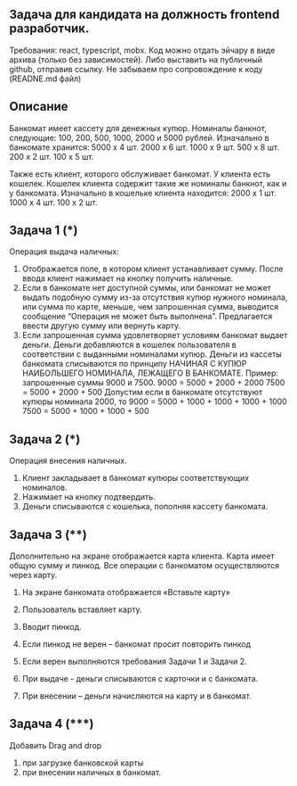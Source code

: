 ## Задача для кандидата на должность frontend разработчик.

Требования: react, typescript, mobx.
Код можно отдать эйчару в виде архива (только без зависимостей). Либо выставить на публичный github, отправив ссылку. Не забываем про сопровождение к коду (READNE.md файл)

## Описание

Банкомат имеет кассету для денежных купюр. Номиналы банкнот, следующие: 100, 200, 500, 1000, 2000 и 5000 рублей.
Изначально в банкомате хранится:
5000 x 4 шт.
2000 x 6 шт.
1000 x 9 шт.
500 x 8 шт.
200 x 2 шт.
100 x 5 шт.

Также есть клиент, которого обслуживает банкомат. У клиента есть кошелек. Кошелек клиента содержит такие же номиналы банкнот, как и у банкомата. Изначально в кошельке клиента находится:
2000 x 1 шт.
1000 x 4 шт.
100 x 2 шт.

## Задача 1 (*)

Операция выдача наличных:
1) Отображается поле, в котором клиент устанавливает сумму. После ввода клиент нажимает на кнопку получить наличные.
2) Если в банкомате нет доступной суммы, или банкомат не может выдать подобную сумму из-за отсутствия купюр нужного номинала, или сумма по карте, меньше, чем запрошенная сумма, выводится сообщение “Операция не может быть выполнена”. Предлагается ввести другую сумму или вернуть карту.
3) Если запрошенная сумма удовлетворяет условиям банкомат выдает деньги. Деньги добавляются в кошелек пользователя в соответствии с выданными номиналами купюр. Деньги из кассеты банкомата списываются по принципу НАЧИНАЯ С КУПЮР НАИБОЛЬШЕГО НОМИНАЛА, ЛЕЖАЩЕГО В БАНКОМАТЕ.
Пример: запрошенные суммы 9000 и 7500.
9000 = 5000 + 2000 + 2000
7500 = 5000 + 2000 + 500
Допустим если в банкомате отсутствуют купюры номинала 2000, то
9000 = 5000 + 1000 + 1000 + 1000 + 1000
7500 = 5000 + 1000 + 1000 + 500

## Задача 2 (*)

Операция внесения наличных.
1) Клиент закладывает в банкомат купюры соответствующих номиналов.
2) Нажимает на кнопку подтвердить.
3) Деньги списываются с кошелька, пополняя кассету банкомата.

## Задача 3 (**)

Дополнительно на экране отображается карта клиента. Карта имеет общую сумму и пинкод. Все операции с банкоматом осуществляются через карту.
1) На экране банкомата отображается «Вставьте карту»
2) Пользователь вставляет карту.
3) Вводит пинкод.
4) Если пинкод не верен – банкомат просит повторить пинкод

5) Если верен выполняются требования Задачи 1 и Задачи 2.
6) При выдаче - деньги списываются с карточки и с банкомата.
7) При внесении – деньги начисляются на карту и в банкомат.

## Задача 4 (***)

Добавить Drag and drop
1) при загрузке банковской карты
2) при внесении наличных в банкомат.
